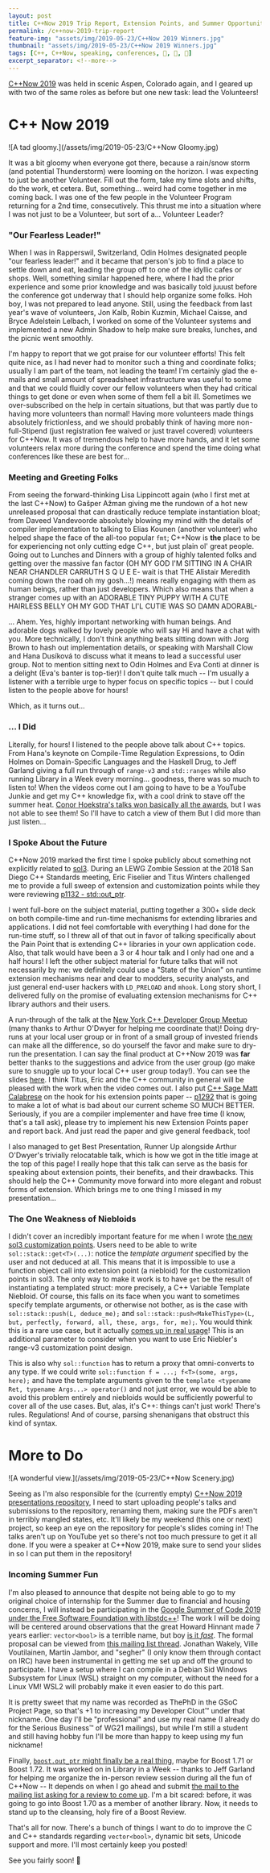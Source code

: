 ```yaml
---
layout: post
title: C++Now 2019 Trip Report, Extension Points, and Summer Opportunities
permalink: /c++now-2019-trip-report
feature-img: "assets/img/2019-05-23/C++Now 2019 Winners.jpg"
thumbnail: "assets/img/2019-05-23/C++Now 2019 Winners.jpg"
tags: [C++, C++Now, speaking, conferences, 🤝, 📣, 📜]
excerpt_separator: <!--more-->
---
```


[C++Now 2019](http://cppnow.org/) was held in scenic Aspen, Colorado again, and I geared up with two of the same roles as before but one new task:<!--more--> lead the Volunteers!



# C++ Now 2019

![A tad gloomy.](/assets/img/2019-05-23/C++Now Gloomy.jpg)

It was a bit gloomy when everyone got there, because a rain/snow storm (and potential Thunderstorm) were looming on the horizon. I was expecting to just be another Volunteer. Fill out the form, take my time slots and shifts, do the work, et cetera. But, something... weird had come together in me coming back. I was one of the few people in the Volunteer Program returning for a 2nd time, consecutively. This thrust me into a situation where I was not just to be a Volunteer, but sort of a... Volunteer Leader?

### "Our Fearless Leader!"

When I was in Rapperswil, Switzerland, Odin Holmes designated people "our fearless leader!" and it became that person's job to find a place to settle down and eat, leading the group off to one of the idyllic cafes or shops. Well, something similar happened here, where I had the prior experience and some prior knowledge and was basically told juuust before the conference got underway that I should help organize some folks. Hoh boy, I was not prepared to lead anyone. Still, using the feedback from last year's wave of volunteers, Jon Kalb, Robin Kuzmin, Michael Caisse, and Bryce Adelstein Lelbach, I worked on some of the Volunteer systems and implemented a new Admin Shadow to help make sure breaks, lunches, and the picnic went smoothly.

I'm happy to report that we got praise for our volunteer efforts! This felt quite nice, as I had never had to monitor such a thing and coordinate folks; usually I am part of the team, not leading the team! I'm certainly glad the e-mails and small amount of spreadsheet infrastructure was useful to some and that we could fluidly cover our fellow volunteers when they had critical things to get done or even when some of them fell a bit ill. Sometimes we over-subscribed on the help in certain situations, but that was partly due to having more volunteers than normal! Having more volunteers made things absolutely frictionless, and we should probably think of having more non-full-Stipend (just registration fee waived or just travel covered) volunteers for C++Now. It was of tremendous help to have more hands, and it let some volunteers relax more during the conference and spend the time doing what conferences like these are best for...


### Meeting and Greeting Folks

From seeing the forward-thinking Lisa Lippincott again (who I first met at the last C++Now) to Gašper Ažman giving me the rundown of a hot new unreleased proposal that can drastically reduce template instantiation bloat; from Daveed Vandevoorde absolutely blowing my mind with the details of compiler implementation to talking to Elias Kounen (another volunteer) who helped shape the face of the all-too popular `fmt`; C++Now is **the** place to be for experiencing not only cutting edge C++, but just plain ol' great people. Going out to Lunches and Dinners with a group of highly talented folks and getting over the massive fan factor (OH MY GOD I'M SITTING IN A CHAIR NEAR CHANDLER CARRUTH S Q U E E- wait is that THE Alistair Meredith coming down the road oh my gosh...!) means really engaging with them as human beings, rather than just developers. Which also means that when a stranger comes up with an ADORABLE TINY PUPPY WITH A CUTE HAIRLESS BELLY OH MY GOD THAT LI'L CUTIE WAS SO DAMN ADORABL-

... Ahem. Yes, highly important networking with human beings. And adorable dogs walked by lovely people who will say Hi and have a chat with you. More technically, I don't think anything beats sitting down with Jorg Brown to hash out implementation details, or speaking with Marshall Clow and Hana Dusíková to discuss what it means to lead a successful user group. Not to mention sitting next to Odin Holmes and Eva Conti at dinner is a delight (Eva's banter is top-tier)! I don't quite talk much -- I'm usually a listener with a terrible urge to hyper focus on specific topics -- but I could listen to the people above for hours!

Which, as it turns out...


### ... I Did

Literally, for hours! I listened to the people above talk about C++ topics. From Hana's keynote on Compile-Time Regulation Expressions, to Odin Holmes on Domain-Specific Languages and the Haskell Drug, to Jeff Garland giving a full run through of `range-v3` and `std::ranges`  while also running Library in a Week every morning... goodness, there was so much to listen to! When the videos come out I am going to have to be a YouTube Junkie and get my C++ knowledge fix, with a cool drink to stave off the summer heat. [Conor Hoekstra's talks won basically all the awards](http://cppnow.org/announcements/2019/05/announcing-cpp-now-2020/#awards), but I was not able to see them! So I'll have to catch a view of them But I did more than just listen...


### I Spoke About the Future

C++Now 2019 marked the first time I spoke publicly about something not explicitly related to [sol3](https://github.com/ThePhD/sol2). During an LEWG Zombie Session at the 2018 San Diego C++ Standards meeting, Eric Fiselier and Titus Winters challenged me to provide a full sweep of extension and customization points while they were reviewing [p1132 - std::out_ptr](https://thephd.github.io/vendor/future_cxx/papers/d1132.html).

I went full-bore on the subject material, putting together a 300+ slide deck on both compile-time and run-time mechanisms for extending libraries and applications. I did not feel comfortable with everything I had done for the run-time stuff, so I threw all of that out in favor of talking specifically about the Pain Point that is extending C++ libraries in your own application code. Also, that talk would have been a 3 or 4 hour talk and I only had one and a half hours! I left the other subject material for future talks that will not necessarily by me: we definitely could use a "State of the Union" on runtime extension mechanisms near and dear to modders, security analysts, and just general end-user hackers with `LD_PRELOAD` and `mhook`. Long story short, I delivered fully on the promise of evaluating extension mechanisms for C++ library authors and their users.

A run-through of the talk at the [New York C++ Developer Group Meetup](https://www.meetup.com/nyccpp/) (many thanks to Arthur O'Dwyer for helping me coordinate that)! Doing dry-runs at your local user group or in front of a small group of invested friends can make all the difference, so do yourself the favor and make sure to dry-run the presentation. I can say the final product at C++Now 2019 was **far** better thanks to the suggestions and advice from the user group (go make sure to snuggle up to your local C++ user group today!). You can see the slides [here](https://thephd.github.io/presentations/sol2/C%2B%2B%20Now/2019/The%20Plan%20for%20Tomorrow%20-%20Compile-Time%20Extension%20Points%20in%20C%2B%2B.pdf). I think Titus, Eric and the C++ community in general will be pleased with the work when the video comes out. I also put [C++ Sage Matt Calabrese](https://twitter.com/CppSage/status/1126937120776630274) on the hook for his extension points paper -- [p1292](https://wg21.link/p1292) that is going to make a lot of what is bad about our current scheme SO MUCH BETTER. Seriously, if you are a compiler implementer and have free time (I know, that's a tall ask), please try to implement his new Extension Points paper and report back. And just read the paper and give general feedback, too!

I also managed to get Best Presentation, Runner Up alongside Arthur O'Dwyer's trivially relocatable talk, which is how we got in the title image at the top of this page! I really hope that this talk can serve as the basis for speaking about extension points, their benefits, and their drawbacks. This should help the C++ Community move forward into more elegant and robust forms of extension. Which brings me to one thing I missed in my presentation...


### The One Weakness of Niebloids

I didn't cover an incredibly important feature for me when I wrote [the new sol3 customization points](https://github.com/ThePhD/sol2/blob/develop/examples/source/customization_multiple.cpp). Users need to be able to write `sol::stack::get<T>(...)`: notice the _template argument_ specified by the user and not deduced at all. This means that it is impossible to use a function object call into extension point (a niebloid) for the customization points in sol3. The only way to make it work is to have `get` be the result of instantiating a templated struct: more precisely, a C++ Variable Template Niebloid. Of course, this falls on its face when you want to sometimes specify template arguments, or otherwise not bother, as is the case with `sol::stack::push(L, deduce_me);` and `sol::stack::push<MakeThisType>(L, but, perfectly, forward, all, these, args, for, me);`. You would think this is a rare use case, but it actually [comes up in real usage](https://github.com/ThePhD/sol2/issues/814)! This is an additional parameter to consider when you want to use Eric Niebler's range-v3 customization point design.

This is also why `sol::function` has to return a proxy that omni-converts to any type. If we could write `sol::function f = ...; f<T>(some, args, here);` and have the template arguments given to the `template <typename Ret, typename Args...> operator()` and not just error, we would be able to avoid this problem entirely and niebloids would be sufficiently powerful to cover all of the use cases. But, alas, it's C++: things can't just work! There's rules. Regulations! And of course, parsing shenanigans that obstruct this kind of syntax.



# More to Do

![A wonderful view.](/assets/img/2019-05-23/C++Now Scenery.jpg)

Seeing as I'm also responsible for the (currently empty) [C++Now 2019 presentations repository](https://github.com/boostcon/cppnow_presentations_2019), I need to start uploading people's talks and submissions to the repository, renaming them, making sure the PDFs aren't in terribly mangled states, etc. It'll likely be my weekend (this one or next) project, so keep an eye on the repository for people's slides coming in! The talks aren't up on YouTube yet so there's not too much pressure to get it all done. If you were a speaker at C++Now 2019, make sure to send your slides in so I can put them in the repository!


### Incoming Summer Fun

I'm also pleased to announce that despite not being able to go to my original choice of internship for the Summer due to financial and housing concerns, I will instead be participating in the [Google Summer of Code 2019 under the Free Software Foundation with libstdc++](https://summerofcode.withgoogle.com/projects/#4654726870728704)! The work I will be doing will be centered around observations that the great Howard Hinnant made 7 years earlier: `vector<bool>` is a terrible name, but boy [is it _fast_](https://howardhinnant.github.io/onvectorbool.html). The formal proposal can be viewed from [this mailing list thread](https://gcc.gnu.org/ml/libstdc++/2019-02/msg00004.html). Jonathan Wakely, Ville Voutilainen, Martin Jambor, and "segher" (I only know them through contact on IRC) have been instrumental in getting me set up and off the ground to participate. I have a setup where I can compile in a Debian Sid Windows Subsystem for Linux (WSL) straight on my computer, without the need for a Linux VM! WSL2 will probably make it even easier to do this part.

It is pretty sweet that my name was recorded as ThePhD in the GSoC Project Page, so that's +1 to increasing my Developer Clout™ under that nickname. One day I'll be "professional" and use my real name (I already do for the Serious Business™ of WG21 mailings), but while I'm still a student and still having hobby fun I'll be more than happy to keep using my fun nickname!

Finally, [`boost.out_ptr` might finally be a real thing](https://github.com/ThePhD/out_ptr), maybe for Boost 1.71 or Boost 1.72. It was worked on in Library in a Week -- thanks to Jeff Garland for helping me organize the in-person review session during all the fun of C++Now -- It depends on when I go ahead and submit [the mail to the mailing list asking for a review to come up](https://lists.boost.org/Archives/boost/2019/05/246248.php). I'm a bit scared: before, it was going to go into Boost 1.70 as a member of another library. Now, it needs to stand up to the cleansing, holy fire of a Boost Review.

That's all for now. There's a bunch of things I want to do to improve the C and C++ standards regarding `vector<bool>`, dynamic bit sets, Unicode support and more. I'll most certainly keep you posted!

See you fairly soon! 💚
